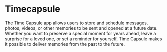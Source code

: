 # Timecapsule
The Time Capsule app allows users to store and schedule messages, photos, videos, or other memories to be sent and opened at a future date. Whether you want to preserve a special moment for years ahead, leave a surprise for a loved one, or set a reminder for yourself, Time Capsule makes it possible to deliver memories from the past to the future.
